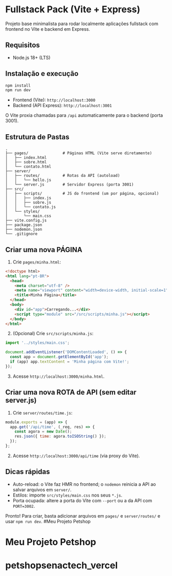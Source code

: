 # Fullstack Pack (Vite + Express)

Projeto base minimalista para rodar localmente aplicações fullstack com frontend no Vite e backend em Express.

## Requisitos
- Node.js 18+ (LTS)

## Instalação e execução
```bash
npm install
npm run dev
```
- Frontend (Vite): `http://localhost:3000`
- Backend (API Express): `http://localhost:3001`

O Vite proxia chamadas para `/api` automaticamente para o backend (porta 3001).

## Estrutura de Pastas
```
.
├── pages/               # Páginas HTML (Vite serve diretamente)
│   ├── index.html
│   ├── sobre.html
│   └── contato.html
├── server/
│   ├── routes/          # Rotas da API (autoload)
│   │   └── hello.js
│   └── server.js        # Servidor Express (porta 3001)
├── src/
│   ├── scripts/         # JS do frontend (um por página, opcional)
│   │   ├── index.js
│   │   ├── sobre.js
│   │   └── contato.js
│   └── styles/
│       └── main.css
├── vite.config.js
├── package.json
├── nodemon.json
└── .gitignore
```

## Criar uma nova PÁGINA
1) Crie `pages/minha.html`:
```html
<!doctype html>
<html lang="pt-BR">
  <head>
    <meta charset="utf-8" />
    <meta name="viewport" content="width=device-width, initial-scale=1" />
    <title>Minha Página</title>
  </head>
  <body>
    <div id="app">Carregando...</div>
    <script type="module" src="/src/scripts/minha.js"></script>
  </body>
</html>
```
2) (Opcional) Crie `src/scripts/minha.js`:
```js
import '../styles/main.css';

document.addEventListener('DOMContentLoaded', () => {
  const app = document.getElementById('app');
  if (app) app.textContent = 'Minha página com Vite!';
});
```
3) Acesse `http://localhost:3000/minha.html`.

## Criar uma nova ROTA de API (sem editar server.js)
1) Crie `server/routes/time.js`:
```js
module.exports = (app) => {
  app.get('/api/time', (_req, res) => {
    const agora = new Date();
    res.json({ time: agora.toISOString() });
  });
};
```
2) Acesse `http://localhost:3000/api/time` (via proxy do Vite).

## Dicas rápidas
- Auto-reload: o Vite faz HMR no frontend; o `nodemon` reinicia a API ao salvar arquivos em `server/`.
- Estilos: importe `src/styles/main.css` nos seus `*.js`.
- Porta ocupada: altere a porta do Vite com `--port` ou a da API com `PORT=3002`.

Pronto! Para criar, basta adicionar arquivos em `pages/` e `server/routes/` e usar `npm run dev`.
#Meu Projeto Petshop
# Meu Projeto Petshop
# petshopsenactech_vercel
